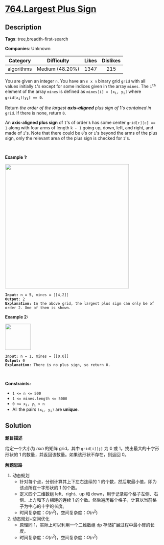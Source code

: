 # [764.Largest Plus Sign](https://leetcode.com/problems/largest-plus-sign/description/)

## Description

**Tags**: tree,breadth-first-search

**Companies**: Unknown

|  Category  |   Difficulty    | Likes | Dislikes |
| :--------: | :-------------: | :---: | :------: |
| algorithms | Medium (48.20%) | 1347  |   215    |

<p>You are given an integer <code>n</code>. You have an <code>n x n</code> binary grid <code>grid</code> with all values initially <code>1</code>&#39;s except for some indices given in the array <code>mines</code>. The <code>i<sup>th</sup></code> element of the array <code>mines</code> is defined as <code>mines[i] = [x<sub>i</sub>, y<sub>i</sub>]</code> where <code>grid[x<sub>i</sub>][y<sub>i</sub>] == 0</code>.</p>
<p>Return <em>the order of the largest <strong>axis-aligned</strong> plus sign of </em>1<em>&#39;s contained in </em><code>grid</code>. If there is none, return <code>0</code>.</p>
<p>An <strong>axis-aligned plus sign</strong> of <code>1</code>&#39;s of order <code>k</code> has some center <code>grid[r][c] == 1</code> along with four arms of length <code>k - 1</code> going up, down, left, and right, and made of <code>1</code>&#39;s. Note that there could be <code>0</code>&#39;s or <code>1</code>&#39;s beyond the arms of the plus sign, only the relevant area of the plus sign is checked for <code>1</code>&#39;s.</p>
<p>&nbsp;</p>
<p><strong class="example">Example 1:</strong></p>
<img alt="" src="https://assets.leetcode.com/uploads/2021/06/13/plus1-grid.jpg" style="width: 404px; height: 405px;" />
<pre><code><strong>Input:</strong> n = 5, mines = [[4,2]]
<strong>Output:</strong> 2
<strong>Explanation:</strong> In the above grid, the largest plus sign can only be of order 2. One of them is shown.</code></pre>
<p><strong class="example">Example 2:</strong></p>
<img alt="" src="https://assets.leetcode.com/uploads/2021/06/13/plus2-grid.jpg" style="width: 84px; height: 85px;" />
<pre><code><strong>Input:</strong> n = 1, mines = [[0,0]]
<strong>Output:</strong> 0
<strong>Explanation:</strong> There is no plus sign, so return 0.</code></pre>
<p>&nbsp;</p>
<p><strong>Constraints:</strong></p>
<ul>
  <li><code>1 &lt;= n &lt;= 500</code></li>
  <li><code>1 &lt;= mines.length &lt;= 5000</code></li>
  <li><code>0 &lt;= x<sub>i</sub>, y<sub>i</sub> &lt; n</code></li>
  <li>All the pairs <code>(x<sub>i</sub>, y<sub>i</sub>)</code> are <strong>unique</strong>.</li>
</ul>

## Solution

**题目描述**

给定一个大小为 $n x n$ 的矩阵 grid，其中 `grid[i][j]` 为 0 或 1，找出最大的十字形形状的 1 的数量，并返回该数量。如果该形状不存在，则返回 0。

**解题思路**

1. 动态规划
   - 针对每个点，分别计算其上下左右连续的 1 的个数，然后取最小值，即为该点所在十字形状的 1 的个数。
   - 定义四个二维数组 left、right、up 和 down，用于记录每个格子左侧、右侧、上方和下方相连的连续 1 的个数。然后遍历每个格子，计算以当前格子为中心的十字的长度。
   - 时间复杂度：$O(n^2)$，空间复杂度：$O(n^2)$
2. 动态规划+空间优化
   - 原理同 1，实际上可以利用一个二维数组 dp 存储扩展过程中最小臂的长度。
   - 时间复杂度：$O(n^2)$，空间复杂度：$O(n^2)$
